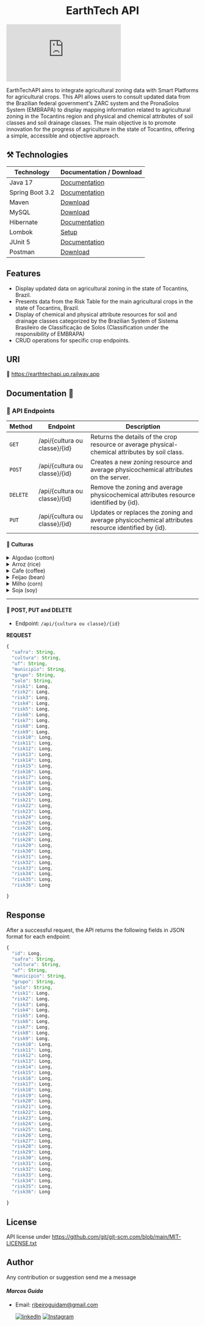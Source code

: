 <h1 align="center" style="font-weight: bold;"> EarthTech API</h1>

[![GitHub license](https://badgen.net/github/license/Naereen/Strapdown.js)](https://github.com/Naereen/StrapDown.js/blob/master/LICENSE)

EarthTechAPI aims to integrate agricultural zoning data with Smart Platforms for agricultural crops. This API allows users to consult updated data from the Brazilian federal government's ZARC system and the PronaSolos System (EMBRAPA) to display mapping information related to agricultural zoning in the Tocantins region and physical and chemical attributes of soil classes and soil drainage classes. The main objective is to promote innovation for the progress of agriculture in the state of Tocantins, offering a simple, accessible and objective approach.

## ⚒️ Technologies

| Technology | Documentation / Download |
|------------|------------------------------|
| Java 17 | [Documentation](https://docs.oracle.com/en/java/javase/17/) |
| Spring Boot 3.2 | [Documentation](https://docs.spring.io/spring-boot/installing.html) |
| Maven | [Download](https://maven.apache.org/download.cgi) |
| MySQL | [Download](https://dev.mysql.com/downloads/installer/) |
| Hibernate | [Documentation](https://hibernate.org/orm/documentation/getting-started/) |
| Lombok | [Setup](https://projectlombok.org/setup/) |
| JUnit 5 | [Documentation](https://junit.org/junit5/) |
| Postman | [Download](https://www.postman.com/downloads/) |



## Features

- Display updated data on agricultural zoning in the state of Tocantins, Brazil.
- Presents data from the Risk Table for the main agricultural crops in the state of Tocantins, Brazil.
- Display of chemical and physical attribute resources for soil and drainage classes categorized by the Brazilian System of Sistema Brasileiro de Classificação de Solos (Classification under the responsibility of EMBRAPA)
- CRUD operations for specific crop endpoints.

## URI

🔗	https://earthtechapi.up.railway.app

## Documentation 📄

<h3>📍 API Endpoints</h3>

| Method | Endpoint                  | Description                                                  |
|--------|---------------------------|--------------------------------------------------------------|
| ``GET``    | /api/{cultura ou classe}/{id}     | Returns the details of the crop resource or average physical-chemical attributes by soil class.                 |
| ``POST``   | /api/{cultura ou classe}/{id}     | Creates a new zoning resource and average physicochemical attributes on the server.                 |
| ``DELETE`` | /api/{cultura ou classe}/{id}     | Remove the zoning and average physicochemical attributes resource identified by {id}.              |
| ``PUT``    | /api/{cultura ou classe}/{id}     | Updates or replaces the zoning and average physicochemical attributes resource identified by {id}.  |

</details>

<h4> 🌱 Culturas </h4>


<details>
<summary> Algodao (cotton) </summary>

### /api/algodao 

🔗 https://earthtechapi.up.railway.app/api/algodao

| Method | Endpoint                  | 
|--------|---------------------------|
| ``GET``    | /api/algodao          | 
| ``POST``   | /api/algodao/{id}     | 
| ``DELETE`` | /api/algodao/{id}     | 
| ``PUT``    | /api/algodao/{id}     | 

</details>

<details>
<summary> Arroz (rice) </summary>

### /api/arroz 

🔗 https://earthtechapi.up.railway.app/api/arroz

| Method | Endpoint                  | 
|--------|---------------------------|
| ``GET``    | /api/arroz          | 
| ``POST``   | /api/arroz/{id}     | 
| ``DELETE`` | /api/arroz/{id}     | 
| ``PUT``    | /api/arroz/{id}     | 

</details>

<details>
<summary> Cafe (coffee) </summary>

### /api/cafe 

🔗 https://earthtechapi.up.railway.app/api/cafe

| Method | Endpoint                  | 
|--------|---------------------------|
| ``GET``    | /api/cafe          | 
| ``POST``   | /api/cafe/{id}     | 
| ``DELETE`` | /api/cafe/{id}     | 
| ``PUT``    | /api/cafe/{id}     | 
</details>

<details>
<summary> Feijao (bean) </summary>

### /api/feijao 

🔗 https://earthtechapi.up.railway.app/api/feijao

| Method | Endpoint                  | 
|--------|---------------------------|
| ``GET``    | /api/feijao          | 
| ``POST``   | /api/feijao/{id}     | 
| ``DELETE`` | /api/feijao/{id}     | 
| ``PUT``    | /api/feijao/{id}     | 

</details>

<details>
<summary> Milho (corn) </summary>

### /api/milho  

🔗 https://earthtechapi.up.railway.app/api/milho

| Method | Endpoint                  | 
|--------|---------------------------|
| ``GET``    | /api/milho          | 
| ``POST``   | /api/milho/{id}     | 
| ``DELETE`` | /api/milho/{id}     | 
| ``PUT``    | /api/milho/{id}     | 

</details>

<details>
<summary> Soja (soy) </summary>

### /api/soja  

🔗 https://earthtechapi.up.railway.app/api/soja

| Method | Endpoint                  | 
|--------|---------------------------|
| ``GET``    | /api/soja          | 
| ``POST``   | /api/soja/{id}     | 
| ``DELETE`` | /api/soja/{id}     | 
| ``PUT``    | /api/soja/{id}     | 

</details>
<hr> </hr>
<h4> 🔺 POST, PUT and DELETE </h4>

- Endpoint: ``/api/{cultura ou classe}/{id}``

**REQUEST**

``` js
{
  "safra": String,
  "cultura": String,
  "uf": String,
  "municipio": String,
  "grupo": String,
  "solo": String,
  "risk1": Long,
  "risk2": Long,
  "risk3": Long,
  "risk4": Long,
  "risk5": Long,
  "risk6": Long,
  "risk7": Long,
  "risk8": Long,
  "risk9": Long,
  "risk10": Long,
  "risk11": Long,
  "risk12": Long,
  "risk13": Long,
  "risk14": Long,
  "risk15": Long,
  "risk16": Long,
  "risk17": Long,
  "risk18": Long,
  "risk19": Long,
  "risk20": Long,
  "risk21": Long,
  "risk22": Long,
  "risk23": Long,
  "risk24": Long,
  "risk25": Long,
  "risk26": Long,
  "risk27": Long,
  "risk28": Long,
  "risk29": Long,
  "risk30": Long,
  "risk31": Long,
  "risk32": Long,
  "risk33": Long,
  "risk34": Long,
  "risk35": Long,
  "risk36": Long

}

```

## Response
After a successful request, the API returns the following fields in JSON format for each endpoint:

```js
{
  "id": Long,
  "safra": String,
  "cultura": String,
  "uf": String,
  "municipio": String,
  "grupo": String,
  "solo": String,
  "risk1": Long,
  "risk2": Long,
  "risk3": Long,
  "risk4": Long,
  "risk5": Long,
  "risk6": Long,
  "risk7": Long,
  "risk8": Long,
  "risk9": Long,
  "risk10": Long,
  "risk11": Long,
  "risk12": Long,
  "risk13": Long,
  "risk14": Long,
  "risk15": Long,
  "risk16": Long,
  "risk17": Long,
  "risk18": Long,
  "risk19": Long,
  "risk20": Long,
  "risk21": Long,
  "risk22": Long,
  "risk23": Long,
  "risk24": Long,
  "risk25": Long,
  "risk26": Long,
  "risk27": Long,
  "risk28": Long,
  "risk29": Long,
  "risk30": Long,
  "risk31": Long,
  "risk32": Long,
  "risk33": Long,
  "risk34": Long,
  "risk35": Long,
  "risk36": Long

}

```

## License

API license under https://github.com/git/git-scm.com/blob/main/MIT-LICENSE.txt

## Author
Any contribution or suggestion send me a message
#### *Marcos Guida*
- Email: ribeiroguidam@gmail.com
  
    [![linkedln](https://img.shields.io/badge/LinkedIn-0077B5?style=for-the-badge&logo=linkedin&logoColor=white)](https://www.linkedin.com/in/marcos-ribeiro-guida?utm_source=share&utm_campaign=share_via&utm_content=profile&utm_medium=ios_app)
[![Instagram](https://img.shields.io/badge/Instagram-E4405F?style=for-the-badge&logo=instagram&logoColor=white)](https://www.instagram.com/marcosguidda?igsh=MWhvaDViZ3Jid2IyNw%3D%3D&utm_source=qr)     
